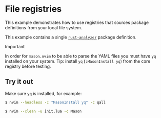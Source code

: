 # File registries

This example demonstrates how to use registries that sources package definitions from your local file system.

This example contains a single [`rust-analyzer`](./packages/rust-analyzer/package.yaml) package definition.

> [!IMPORTANT]
> In order for `mason.nvim` to be able to parse the YAML files you must have `yq` installed on your system. Tip: install
> `yq` (`:MasonInstall yq`) from the core registry before testing.

## Try it out

Make sure `yq` is installed, for example:

```sh
$ nvim --headless -c "MasonInstall yq" -c qall
```

```sh
$ nvim --clean -u init.lua -c Mason
```
